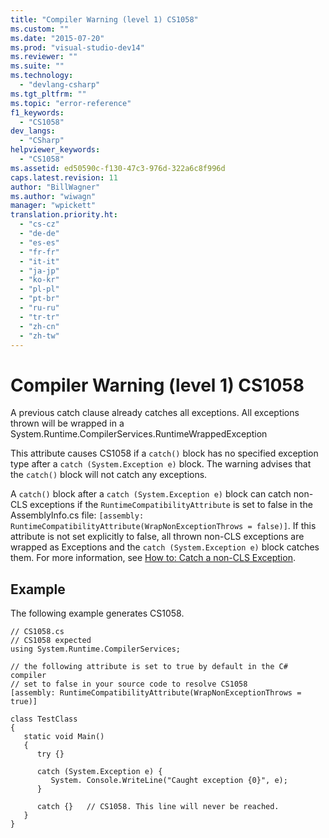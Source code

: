 ```yaml
---
title: "Compiler Warning (level 1) CS1058"
ms.custom: ""
ms.date: "2015-07-20"
ms.prod: "visual-studio-dev14"
ms.reviewer: ""
ms.suite: ""
ms.technology: 
  - "devlang-csharp"
ms.tgt_pltfrm: ""
ms.topic: "error-reference"
f1_keywords: 
  - "CS1058"
dev_langs: 
  - "CSharp"
helpviewer_keywords: 
  - "CS1058"
ms.assetid: ed50590c-f130-47c3-976d-322a6c8f996d
caps.latest.revision: 11
author: "BillWagner"
ms.author: "wiwagn"
manager: "wpickett"
translation.priority.ht: 
  - "cs-cz"
  - "de-de"
  - "es-es"
  - "fr-fr"
  - "it-it"
  - "ja-jp"
  - "ko-kr"
  - "pl-pl"
  - "pt-br"
  - "ru-ru"
  - "tr-tr"
  - "zh-cn"
  - "zh-tw"
---
```

# Compiler Warning (level 1) CS1058
A previous catch clause already catches all exceptions. All exceptions thrown will be wrapped in a System.Runtime.CompilerServices.RuntimeWrappedException  
  
 This attribute causes CS1058 if a `catch()` block has no specified exception type after a `catch (System.Exception e)` block. The warning advises that the `catch()` block will not catch any exceptions.  
  
 A `catch()` block after a `catch (System.Exception e)` block can catch non-CLS exceptions if the `RuntimeCompatibilityAttribute` is set to false in the AssemblyInfo.cs file: `[assembly: RuntimeCompatibilityAttribute(WrapNonExceptionThrows = false)]`. If this attribute is not set explicitly to false, all thrown non-CLS exceptions are wrapped as Exceptions and the `catch (System.Exception e)` block catches them. For more information, see [How to: Catch a non-CLS Exception](../../../csharp\programming-guide\exceptions/how-to-catch-a-non-cls-exception.md).  
  
## Example  
 The following example generates CS1058.  
  
```  
// CS1058.cs  
// CS1058 expected  
using System.Runtime.CompilerServices;  
  
// the following attribute is set to true by default in the C# compiler  
// set to false in your source code to resolve CS1058  
[assembly: RuntimeCompatibilityAttribute(WrapNonExceptionThrows = true)]  
  
class TestClass   
{  
   static void Main()   
   {  
      try {}  
  
      catch (System.Exception e) {   
         System. Console.WriteLine("Caught exception {0}", e);  
      }  
  
      catch {}   // CS1058. This line will never be reached.  
   }  
}  
```